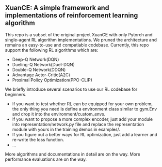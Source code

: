 ## XuanCE: A simple framework and implementations of reinforcement learning algorithm ##
This repo is a subset of the original project XuanCE with only Pytorch and single-agent RL algorithm implementations. 
We pruned the architecture and remains an easy-to-use and compatiable codebase.
Currently, this repo support the following RL algorithms which are:
- Deep-Q Network(DQN)
- Dueling-Q Network(Duel-DQN)
- Double-Q Network(DDQN)
- Advantage Actor-Critic(A2C)
- Proximal Policy Optimization(PPO-CLIP)

We briefly introduce several scenarios to use our RL codebase for beginners.
- If you want to test whether RL can be equipped for your own problem, 
the only thing you need is define a environment class similar to gym.Env and drop it into the environment/custom_envs. 
- If you want to propose a more complex encoder, just add your module into representation/network.py file and replace the representation module with yours in the training demos in examples/.
- If you figure out a better ways for RL optimization, just add a learner and re-write the loss function.
- ...

More algorithms and documentations in detail are on the way.
More performance evaluations are on the way.



